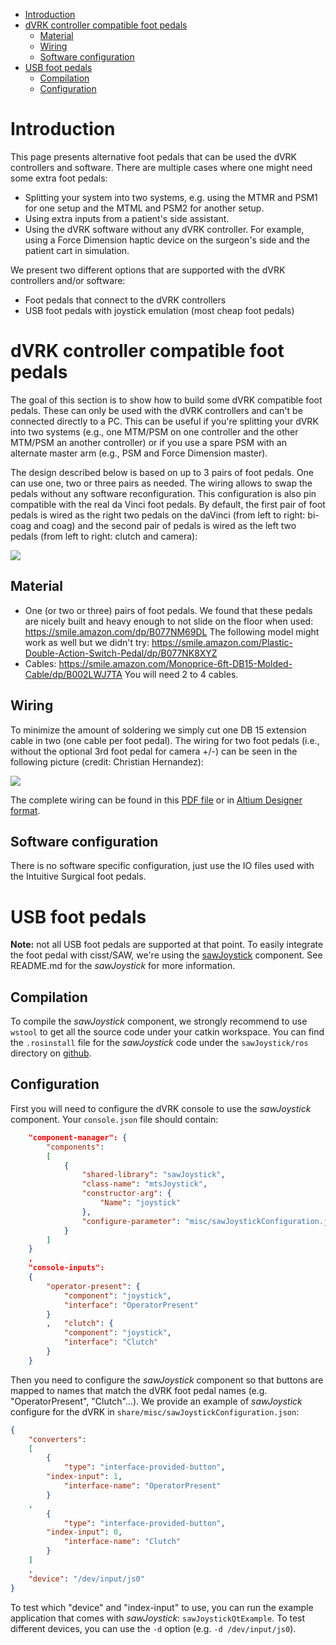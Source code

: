 <!--ts-->
   * [Introduction](#introduction)
   * [dVRK controller compatible foot pedals](#dvrk-controller-compatible-foot-pedals)
      * [Material](#material)
      * [Wiring](#wiring)
      * [Software configuration](#software-configuration)
   * [USB foot pedals](#usb-foot-pedals)
      * [Compilation](#compilation)
      * [Configuration](#configuration)

<!-- Added by: adeguet1, at: 2021-03-16T13:02-04:00 -->

<!--te-->

# Introduction

This page presents alternative foot pedals that can be used the dVRK controllers and software.  There are multiple cases where one might need some extra foot pedals:
* Splitting your system into two systems, e.g. using the MTMR and PSM1 for one setup and the MTML and PSM2 for another setup.
* Using extra inputs from a patient's side assistant.
* Using the dVRK software without any dVRK controller.  For example, using a Force Dimension haptic device on the surgeon's side and the patient cart in simulation.

We present two different options that are supported with the dVRK controllers and/or software:
* Foot pedals that connect to the dVRK controllers
* USB foot pedals with joystick emulation (most cheap foot pedals)

# dVRK controller compatible foot pedals

The goal of this section is to show how to build some dVRK compatible foot pedals.  These can only be used with the dVRK controllers and can't be connected directly to a PC.  This can be useful if you're splitting your dVRK into two systems (e.g., one MTM/PSM on one controller and the other MTM/PSM an another controller) or if you use a spare PSM with an alternate master arm (e.g., PSM and Force Dimension master).

The design described below is based on up to 3 pairs of foot pedals.  One can use one, two or three pairs as needed.  The wiring allows to swap the pedals without any software reconfiguration.  This configuration is also pin compatible with the real da Vinci foot pedals.  By default, the first pair of foot pedals is wired as the right two pedals on the daVinci (from left to right: bi-coag and coag) and the second pair of pedals is wired as the left two pedals (from left to right: clutch and camera):

   ![](/jhu-dvrk/sawIntuitiveResearchKit/wiki/assets/foot/dVRK-foot-pedals.jpg)

## Material

 * One (or two or three) pairs of foot pedals.  We found that these pedals are nicely built and heavy enough to not slide on the floor when used: https://smile.amazon.com/dp/B077NM69DL   The following model might work as well but we didn't try: https://smile.amazon.com/Plastic-Double-Action-Switch-Pedal/dp/B077NK8XYZ
 * Cables: https://smile.amazon.com/Monoprice-6ft-DB15-Molded-Cable/dp/B002LWJ7TA  You will need 2 to 4 cables.

## Wiring

To minimize the amount of soldering we simply cut one DB 15 extension cable in two (one cable per foot pedal).  The wiring for two foot pedals (i.e., without the optional 3rd foot pedal for camera +/-) can be seen in the following picture (credit: Christian Hernandez):

   ![](/jhu-dvrk/sawIntuitiveResearchKit/wiki/assets/foot/dVRK-foot-pedal-wiring.jpg)

The complete wiring can be found in this [PDF file](/jhu-dvrk/sawIntuitiveResearchKit/wiki/assets/foot/dVRK-foot-pedal-wiring.pdf) or in [Altium Designer format](/jhu-dvrk/sawIntuitiveResearchKit/wiki/assets/foot/Footpedal-Wiring.SchDoc).

## Software configuration

There is no software specific configuration, just use the IO files used with the Intuitive Surgical foot pedals.

# USB foot pedals

**Note:** not all USB foot pedals are supported at that point.  To easily integrate the foot pedal with cisst/SAW, we're using the [sawJoystick](https://github.com/jhu-saw/sawJoystick) component.  See README.md for the *sawJoystick* for more information. 

## Compilation

To compile the *sawJoystick* component, we strongly recommend to use `wstool` to get all the source code under your catkin workspace.  You can find the `.rosinstall` file for the *sawJoystick* code under the `sawJoystick/ros` directory on [github](https://github.com/jhu-saw/sawJoystick).
 
## Configuration

First you will need to configure the dVRK console to use the *sawJoystick* component.  Your `console.json` file should contain:
```json
    "component-manager": {
        "components":
        [
            {
                "shared-library": "sawJoystick",
                "class-name": "mtsJoystick",
                "constructor-arg": {
                    "Name": "joystick"
                },
                "configure-parameter": "misc/sawJoystickConfiguration.json"
            }
        ]
    }
    ,
    "console-inputs":
    {
        "operator-present": {
            "component": "joystick",
            "interface": "OperatorPresent"
        }
        ,   "clutch": {
            "component": "joystick",
            "interface": "Clutch"
        }
    }
```

Then you need to configure the *sawJoystick* component so that buttons are mapped to names that match the dVRK foot pedal names (e.g. "OperatorPresent", "Clutch"...).  We provide an example of *sawJoystick* configure for the dVRK in `share/misc/sawJoystickConfiguration.json`:
```json
{
    "converters":
    [
        {
            "type": "interface-provided-button",
	    "index-input": 1,
            "interface-name": "OperatorPresent"
        }
	,
        {
            "type": "interface-provided-button",
	    "index-input": 0,
            "interface-name": "Clutch"
        }
    ]
    ,
    "device": "/dev/input/js0"
}
```  

To test which "device" and "index-input" to use, you can run the example application that comes with *sawJoystick*: `sawJoystickQtExample`.  To test different devices, you can use the `-d` option (e.g. `-d /dev/input/js0`).
